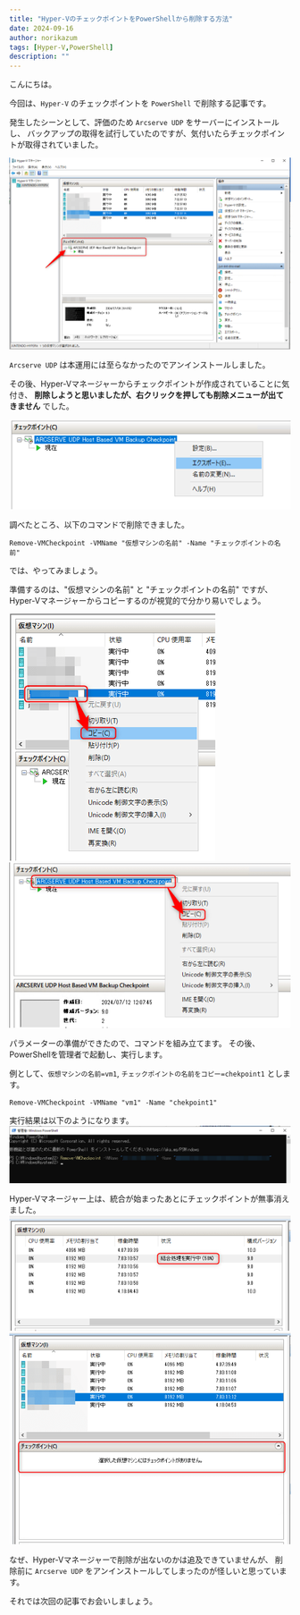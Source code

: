 ```yaml
---
title: "Hyper-VのチェックポイントをPowerShellから削除する方法"
date: 2024-09-16
author: norikazum
tags: [Hyper-V,PowerShell]
description: ""
---
```


こんにちは。

今回は、`Hyper-V` のチェックポイントを `PowerShell` で削除する記事です。

発生したシーンとして、評価のため `Arcserve UDP` をサーバーにインストールし、
バックアップの取得を試行していたのですが、気付いたらチェックポイントが取得されていました。

![ARCSERVE UDP でチェックポイントが作成された](images/2024-07-23_18h42_54.png "ARCSERVE UDP でチェックポイントが作成された")

`Arcserve UDP` は本運用には至らなかったのでアンインストールしました。

その後、Hyper-Vマネージャーからチェックポイントが作成されていることに気付き、
**削除しようと思いましたが、右クリックを押しても削除メニューが出てきません** でした。

![右クリックで削除が出てこない](images/2024-07-23_18h46_03.png "右クリックで削除が出てこない")

調べたところ、以下のコマンドで削除できました。

```powershell:title=Remove-VMCheckpoint&nbsp;usage
Remove-VMCheckpoint -VMName "仮想マシンの名前" -Name "チェックポイントの名前"
```


では、やってみましょう。

準備するのは、"仮想マシンの名前" と "チェックポイントの名前" ですが、
Hyper-Vマネージャーからコピーするのが視覚的で分かり易いでしょう。

![仮想マシンの名前をコピー](images/2024-07-23_18h50_15.png "仮想マシンの名前をコピー")
![チェックポイントの名前をコピー](images/2024-07-23_18h50_27.png "チェックポイントの名前をコピー")

パラメーターの準備ができたので、コマンドを組み立てます。
その後、PowerShellを管理者で起動し、実行します。

例として、`仮想マシンの名前=vm1`, `チェックポイントの名前をコピー=chekpoint1` とします。

```powershell:title=vm1のchekpoint1を削除するコマンド
Remove-VMCheckpoint -VMName "vm1" -Name "chekpoint1"
```

実行結果は以下のようになります。
![PowerShellプロンプトの状況](images/2024-07-23_18h54_57.png "PowerShellプロンプトの状況")

Hyper-Vマネージャー上は、統合が始まったあとにチェックポイントが無事消えました。
![チェックポイントの統合](images/2024-07-23_18h56_39.png "チェックポイントの統合")
![チェックポイントが無事削除できた](images/2024-07-23_18h56_51.png "チェックポイントが無事削除できた")

なぜ、Hyper-Vマネージャーで削除が出ないのかは追及できていませんが、
削除前に `Arcserve UDP` をアンインストールしてしまったのが怪しいと思っています。

それでは次回の記事でお会いしましょう。
